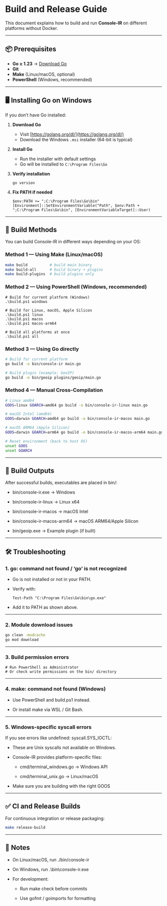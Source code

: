 # Build and Release Guide

This document explains how to build and run **Console-IR** on different platforms without Docker.

---

## 📦 Prerequisites
- **Go ≥ 1.23** → [Download Go](https://golang.org/dl/)
- **Git**
- **Make** (Linux/macOS, optional)  
- **PowerShell** (Windows, recommended)

---


## 🖥️ Installing Go on Windows

If you don’t have Go installed:

1. **Download Go**  
   - Visit [https://golang.org/dl/](https://golang.org/dl/)  
   - Download the Windows `.msi` installer (64-bit is typical)  

2. **Install Go**  
   - Run the installer with default settings  
   - Go will be installed to `C:\Program Files\Go`  

3. **Verify installation**  
   ```pwsh
   go version
   ```

4. **Fix PATH if needed**
    ```pwsh
    $env:PATH += ";C:\Program Files\Go\bin"
    [Environment]::SetEnvironmentVariable("Path", $env:Path + ";C:\Program Files\Go\bin", [EnvironmentVariableTarget]::User)
    ```
---


## 🚀 Build Methods

You can build Console-IR in different ways depending on your OS:

### Method 1 — Using Make (Linux/macOS)

```bash
make build          # build main binary
make build-all      # build binary + plugins
make build-plugins  # build plugins only
```

### Method 2 — Using PowerShell (Windows, recommended)

```pwsh
# Build for current platform (Windows)
.\build.ps1 windows

# Build for Linux, macOS, Apple Silicon
.\build.ps1 linux
.\build.ps1 macos
.\build.ps1 macos-arm64

# Build all platforms at once
.\build.ps1 all

```

### Method 3 — Using Go directly

```bash
# Build for current platform
go build -o bin/console-ir main.go

# Build plugin (example: GeoIP)
go build -o bin/geoip plugins/geoip/main.go
```

### Method 4 — Manual Cross-Compilation

```bash
# Linux amd64
GOOS=linux GOARCH=amd64 go build -o bin/console-ir-linux main.go

# macOS Intel (amd64)
GOOS=darwin GOARCH=amd64 go build -o bin/console-ir-macos main.go

# macOS ARM64 (Apple Silicon)
GOOS=darwin GOARCH=arm64 go build -o bin/console-ir-macos-arm64 main.go

# Reset environment (back to host OS)
unset GOOS
unset GOARCH

```

---

## 📂 Build Outputs

After successful builds, executables are placed in bin/:

 - bin/console-ir.exe → Windows

 - bin/console-ir-linux → Linux x64

 - bin/console-ir-macos → macOS Intel

 - bin/console-ir-macos-arm64 → macOS ARM64/Apple Silicon

 - bin/geoip.exe → Example plugin (if built)

---

## 🛠️ Troubleshooting

### 1. go: command not found / ‘go’ is not recognized

 - Go is not installed or not in your PATH.

 - Verify with:

    ```pwsh
    Test-Path "C:\Program Files\Go\bin\go.exe"
    ```

 - Add it to PATH as shown above.

---

### 2. Module download issues

```bash
go clean -modcache
go mod download
```

--- 

### 3. Build permission errors

```pwsh
# Run PowerShell as Administrator
# Or check write permissions on the bin/ directory
```

--- 

### 4. make: command not found (Windows)

 - Use PowerShell and build.ps1 instead.

 - Or install make via WSL / Git Bash.

---

### 5. Windows-specific syscall errors

If you see errors like undefined: syscall.SYS_IOCTL:

- These are Unix syscalls not available on Windows.

- Console-IR provides platform-specific files:

  - cmd/terminal_windows.go → Windows API

  - cmd/terminal_unix.go → Linux/macOS

- Make sure you are building with the right GOOS

---

## ✅ CI and Release Builds

For continuous integration or release packaging:

```bash
make release-build
```

---

## 🔎 Notes

- On Linux/macOS, run ./bin/console-ir

- On Windows, run .\bin\console-ir.exe

- For development:

    - Run make check before commits

    - Use gofmt / goimports for formatting